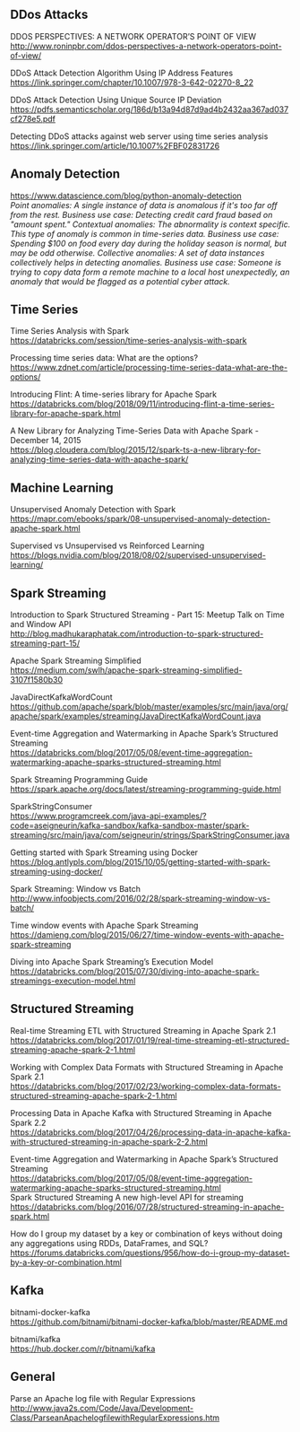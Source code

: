 

## DDos Attacks
DDOS PERSPECTIVES: A NETWORK OPERATOR’S POINT OF VIEW  
http://www.roninpbr.com/ddos-perspectives-a-network-operators-point-of-view/  


DDoS Attack Detection Algorithm Using IP Address Features  
https://link.springer.com/chapter/10.1007/978-3-642-02270-8_22  


DDoS Attack Detection Using Unique Source IP Deviation  
https://pdfs.semanticscholar.org/186d/b13a94d87d9ad4b2432aa367ad037cf278e5.pdf  


Detecting DDoS attacks against web server using time series analysis  
https://link.springer.com/article/10.1007%2FBF02831726  

## Anomaly Detection
https://www.datascience.com/blog/python-anomaly-detection  
*Point anomalies: A single instance of data is anomalous if it's too far off from the rest. Business use case: Detecting credit card fraud based on "amount spent."
Contextual anomalies: The abnormality is context specific. This type of anomaly is common in time-series data. Business use case: Spending $100 on food every day during the holiday season is normal, but may be odd otherwise.
Collective anomalies: A set of data instances collectively helps in detecting anomalies. Business use case: Someone is trying to copy data form a remote machine to a local host unexpectedly, an anomaly that would be flagged as a potential cyber attack.*   


## Time Series
Time Series Analysis with Spark  
https://databricks.com/session/time-series-analysis-with-spark  


Processing time series data: What are the options?
https://www.zdnet.com/article/processing-time-series-data-what-are-the-options/  


Introducing Flint: A time-series library for Apache Spark  
https://databricks.com/blog/2018/09/11/introducing-flint-a-time-series-library-for-apache-spark.html  


A New Library for Analyzing Time-Series Data with Apache Spark - December 14, 2015  
https://blog.cloudera.com/blog/2015/12/spark-ts-a-new-library-for-analyzing-time-series-data-with-apache-spark/  

## Machine Learning
Unsupervised Anomaly Detection with Spark  
https://mapr.com/ebooks/spark/08-unsupervised-anomaly-detection-apache-spark.html  


Supervised vs Unsupervised vs Reinforced Learning  
https://blogs.nvidia.com/blog/2018/08/02/supervised-unsupervised-learning/  


## Spark Streaming
Introduction to Spark Structured Streaming - Part 15: Meetup Talk on Time and Window API  
http://blog.madhukaraphatak.com/introduction-to-spark-structured-streaming-part-15/  

Apache Spark Streaming Simplified  
https://medium.com/swlh/apache-spark-streaming-simplified-3107f1580b30  

JavaDirectKafkaWordCount  
https://github.com/apache/spark/blob/master/examples/src/main/java/org/apache/spark/examples/streaming/JavaDirectKafkaWordCount.java  

Event-time Aggregation and Watermarking in Apache Spark’s Structured Streaming  
https://databricks.com/blog/2017/05/08/event-time-aggregation-watermarking-apache-sparks-structured-streaming.html  


Spark Streaming Programming Guide  
https://spark.apache.org/docs/latest/streaming-programming-guide.html  


SparkStringConsumer  
https://www.programcreek.com/java-api-examples/?code=aseigneurin/kafka-sandbox/kafka-sandbox-master/spark-streaming/src/main/java/com/seigneurin/strings/SparkStringConsumer.java  


Getting started with Spark Streaming using Docker  
https://blog.antlypls.com/blog/2015/10/05/getting-started-with-spark-streaming-using-docker/  


Spark Streaming: Window vs Batch  
http://www.infoobjects.com/2016/02/28/spark-streaming-window-vs-batch/    


Time window events with Apache Spark Streaming  
https://damieng.com/blog/2015/06/27/time-window-events-with-apache-spark-streaming  


Diving into Apache Spark Streaming’s Execution Model  
https://databricks.com/blog/2015/07/30/diving-into-apache-spark-streamings-execution-model.html  


## Structured Streaming
Real-time Streaming ETL with Structured Streaming in Apache Spark 2.1  
https://databricks.com/blog/2017/01/19/real-time-streaming-etl-structured-streaming-apache-spark-2-1.html  


Working with Complex Data Formats with Structured Streaming in Apache Spark 2.1  
https://databricks.com/blog/2017/02/23/working-complex-data-formats-structured-streaming-apache-spark-2-1.html  


Processing Data in Apache Kafka with Structured Streaming in Apache Spark 2.2  
https://databricks.com/blog/2017/04/26/processing-data-in-apache-kafka-with-structured-streaming-in-apache-spark-2-2.html  


Event-time Aggregation and Watermarking in Apache Spark’s Structured Streaming  
https://databricks.com/blog/2017/05/08/event-time-aggregation-watermarking-apache-sparks-structured-streaming.html  
Spark Structured Streaming A new high-level API for streaming  
https://databricks.com/blog/2016/07/28/structured-streaming-in-apache-spark.html  

How do I group my dataset by a key or combination of keys without doing any aggregations using RDDs, DataFrames, and SQL?  
https://forums.databricks.com/questions/956/how-do-i-group-my-dataset-by-a-key-or-combination.html  


## Kafka
bitnami-docker-kafka  
https://github.com/bitnami/bitnami-docker-kafka/blob/master/README.md  


bitnami/kafka  
https://hub.docker.com/r/bitnami/kafka




## General

Parse an Apache log file with Regular Expressions  
http://www.java2s.com/Code/Java/Development-Class/ParseanApachelogfilewithRegularExpressions.htm  
